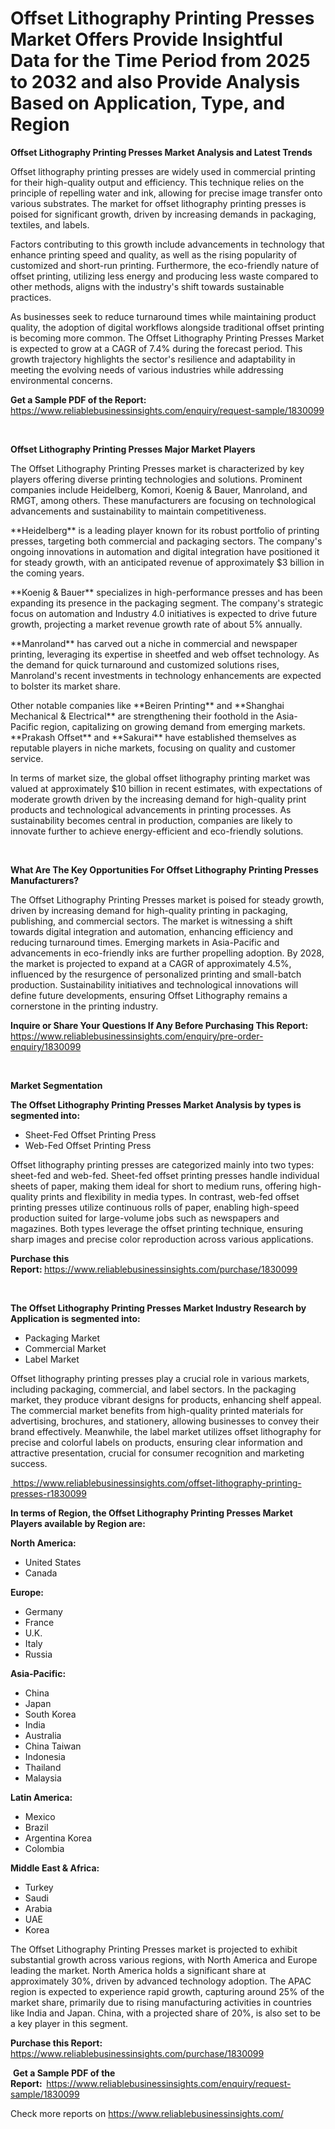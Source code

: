 <p><h1>Offset Lithography Printing Presses Market Offers Provide Insightful Data for the Time Period from 2025 to 2032 and also Provide Analysis Based on Application, Type, and Region</h1></p><p><strong>Offset Lithography Printing Presses Market Analysis and Latest Trends</strong></p>
<p><p>Offset lithography printing presses are widely used in commercial printing for their high-quality output and efficiency. This technique relies on the principle of repelling water and ink, allowing for precise image transfer onto various substrates. The market for offset lithography printing presses is poised for significant growth, driven by increasing demands in packaging, textiles, and labels. </p><p>Factors contributing to this growth include advancements in technology that enhance printing speed and quality, as well as the rising popularity of customized and short-run printing. Furthermore, the eco-friendly nature of offset printing, utilizing less energy and producing less waste compared to other methods, aligns with the industry's shift towards sustainable practices. </p><p>As businesses seek to reduce turnaround times while maintaining product quality, the adoption of digital workflows alongside traditional offset printing is becoming more common. The Offset Lithography Printing Presses Market is expected to grow at a CAGR of 7.4% during the forecast period. This growth trajectory highlights the sector's resilience and adaptability in meeting the evolving needs of various industries while addressing environmental concerns.</p></p>
<p><strong>Get a Sample PDF of the Report:&nbsp;</strong> <a href="https://www.reliablebusinessinsights.com/enquiry/request-sample/1830099?utm_campaign=2716&utm_medium=2&utm_source=Github&utm_content=ia&utm_term=12042025&utm_id=offset-lithography-printing-presses">https://www.reliablebusinessinsights.com/enquiry/request-sample/1830099</a></p>
<p>&nbsp;</p>
<p><strong>Offset Lithography Printing Presses Major Market Players</strong></p>
<p><p>The Offset Lithography Printing Presses market is characterized by key players offering diverse printing technologies and solutions. Prominent companies include Heidelberg, Komori, Koenig & Bauer, Manroland, and RMGT, among others. These manufacturers are focusing on technological advancements and sustainability to maintain competitiveness.</p><p>**Heidelberg** is a leading player known for its robust portfolio of printing presses, targeting both commercial and packaging sectors. The company's ongoing innovations in automation and digital integration have positioned it for steady growth, with an anticipated revenue of approximately $3 billion in the coming years. </p><p>**Koenig & Bauer** specializes in high-performance presses and has been expanding its presence in the packaging segment. The company's strategic focus on automation and Industry 4.0 initiatives is expected to drive future growth, projecting a market revenue growth rate of about 5% annually.</p><p>**Manroland** has carved out a niche in commercial and newspaper printing, leveraging its expertise in sheetfed and web offset technology. As the demand for quick turnaround and customized solutions rises, Manroland's recent investments in technology enhancements are expected to bolster its market share.</p><p>Other notable companies like **Beiren Printing** and **Shanghai Mechanical & Electrical** are strengthening their foothold in the Asia-Pacific region, capitalizing on growing demand from emerging markets. **Prakash Offset** and **Sakurai** have established themselves as reputable players in niche markets, focusing on quality and customer service.</p><p>In terms of market size, the global offset lithography printing market was valued at approximately $10 billion in recent estimates, with expectations of moderate growth driven by the increasing demand for high-quality print products and technological advancements in printing processes. As sustainability becomes central in production, companies are likely to innovate further to achieve energy-efficient and eco-friendly solutions.</p></p>
<p>&nbsp;</p>
<p><strong>What Are The Key Opportunities For Offset Lithography Printing Presses Manufacturers?</strong></p>
<p><p>The Offset Lithography Printing Presses market is poised for steady growth, driven by increasing demand for high-quality printing in packaging, publishing, and commercial sectors. The market is witnessing a shift towards digital integration and automation, enhancing efficiency and reducing turnaround times. Emerging markets in Asia-Pacific and advancements in eco-friendly inks are further propelling adoption. By 2028, the market is projected to expand at a CAGR of approximately 4.5%, influenced by the resurgence of personalized printing and small-batch production. Sustainability initiatives and technological innovations will define future developments, ensuring Offset Lithography remains a cornerstone in the printing industry.</p></p>
<p><strong>Inquire or Share Your Questions If Any Before Purchasing This Report:</strong> <a href="https://www.reliablebusinessinsights.com/enquiry/pre-order-enquiry/1830099?utm_campaign=2716&utm_medium=2&utm_source=Github&utm_content=ia&utm_term=12042025&utm_id=offset-lithography-printing-presses">https://www.reliablebusinessinsights.com/enquiry/pre-order-enquiry/1830099</a></p>
<p>&nbsp;</p>
<p><strong>Market Segmentation</strong></p>
<p><strong>The Offset Lithography Printing Presses Market Analysis by types is segmented into:</strong></p>
<p><ul><li>Sheet-Fed Offset Printing Press</li><li>Web-Fed Offset Printing Press</li></ul></p>
<p><p>Offset lithography printing presses are categorized mainly into two types: sheet-fed and web-fed. Sheet-fed offset printing presses handle individual sheets of paper, making them ideal for short to medium runs, offering high-quality prints and flexibility in media types. In contrast, web-fed offset printing presses utilize continuous rolls of paper, enabling high-speed production suited for large-volume jobs such as newspapers and magazines. Both types leverage the offset printing technique, ensuring sharp images and precise color reproduction across various applications.</p></p>
<p><strong>Purchase this Report:&nbsp;</strong><a href="https://www.reliablebusinessinsights.com/purchase/1830099?utm_campaign=2716&utm_medium=2&utm_source=Github&utm_content=ia&utm_term=12042025&utm_id=offset-lithography-printing-presses">https://www.reliablebusinessinsights.com/purchase/1830099</a></p>
<p>&nbsp;</p>
<p><strong>The Offset Lithography Printing Presses Market Industry Research by Application is segmented into:</strong></p>
<p><ul><li>Packaging Market</li><li>Commercial Market</li><li>Label Market</li></ul></p>
<p><p>Offset lithography printing presses play a crucial role in various markets, including packaging, commercial, and label sectors. In the packaging market, they produce vibrant designs for products, enhancing shelf appeal. The commercial market benefits from high-quality printed materials for advertising, brochures, and stationery, allowing businesses to convey their brand effectively. Meanwhile, the label market utilizes offset lithography for precise and colorful labels on products, ensuring clear information and attractive presentation, crucial for consumer recognition and marketing success.</p></p>
<p><a href="https://www.reliablebusinessinsights.com/offset-lithography-printing-presses-r1830099?utm_campaign=2716&utm_medium=2&utm_source=Github&utm_content=ia&utm_term=12042025&utm_id=offset-lithography-printing-presses">&nbsp;https://www.reliablebusinessinsights.com/offset-lithography-printing-presses-r1830099</a></p>
<p><strong>In terms of Region, the Offset Lithography Printing Presses Market Players available by Region are:</strong></p>
<p>
    <p> <strong> North America: </strong>
        <ul>
            <li>United States</li>
            <li>Canada</li>
        </ul>
        </p> 
    <p> <strong> Europe: </strong>
        <ul>
            <li>Germany</li>
            <li>France</li>
            <li>U.K.</li>
            <li>Italy</li>
            <li>Russia</li>
        </ul>
        </p> 
    <p> <strong> Asia-Pacific: </strong>
        <ul>
            <li>China</li>
            <li>Japan</li>
            <li>South Korea</li>
            <li>India</li>
            <li>Australia</li>
            <li>China Taiwan</li>
            <li>Indonesia</li>
            <li>Thailand</li>
            <li>Malaysia</li>
        </ul>
        </p> 
    <p> <strong> Latin America: </strong>
        <ul>
            <li>Mexico</li>
            <li>Brazil</li>
            <li>Argentina Korea</li>
            <li>Colombia</li>
        </ul>
        </p> 
    <p> <strong> Middle East & Africa: </strong>
        <ul>
            <li>Turkey</li>
            <li>Saudi</li>
            <li>Arabia</li>
            <li>UAE</li>
            <li>Korea</li>
        </ul>
    </p>
    </p>
<p><p>The Offset Lithography Printing Presses market is projected to exhibit substantial growth across various regions, with North America and Europe leading the market. North America holds a significant share at approximately 30%, driven by advanced technology adoption. The APAC region is expected to experience rapid growth, capturing around 25% of the market share, primarily due to rising manufacturing activities in countries like India and Japan. China, with a projected share of 20%, is also set to be a key player in this segment.</p></p>
<p><strong>Purchase this Report: </strong><a href="https://www.reliablebusinessinsights.com/purchase/1830099?utm_campaign=2716&utm_medium=2&utm_source=Github&utm_content=ia&utm_term=12042025&utm_id=offset-lithography-printing-presses">https://www.reliablebusinessinsights.com/purchase/1830099</a></p>
<p>&nbsp;<strong>Get a Sample PDF of the Report:&nbsp;&nbsp;</strong><a href="https://www.reliablebusinessinsights.com/enquiry/request-sample/1830099?utm_campaign=2716&utm_medium=2&utm_source=Github&utm_content=ia&utm_term=12042025&utm_id=offset-lithography-printing-presses">https://www.reliablebusinessinsights.com/enquiry/request-sample/1830099</a></p>
<p><strong></strong></p>
<p>Check more reports on <a href="https://www.reliablebusinessinsights.com/?utm_campaign=2716&utm_medium=2&utm_source=Github&utm_content=ia&utm_term=12042025&utm_id=offset-lithography-printing-presses">https://www.reliablebusinessinsights.com/</a></p>